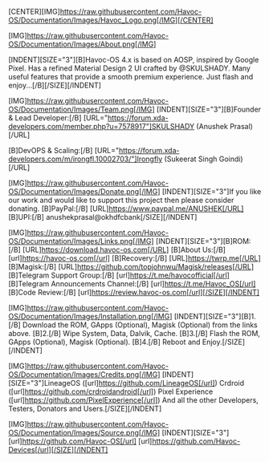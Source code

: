 [CENTER][IMG]https://raw.githubusercontent.com/Havoc-OS/Documentation/Images/Havoc_Logo.png[/IMG][/CENTER]

[IMG]https://raw.githubusercontent.com/Havoc-OS/Documentation/Images/About.png[/IMG]

[INDENT][SIZE="3"][B]Havoc-OS 4.x is based on AOSP, inspired by Google Pixel.
Has a refined Material Design 2 UI crafted by @SKULSHADY.
Many useful features that provide a smooth premium experience.
Just flash and enjoy...[/B][/SIZE][/INDENT]


[IMG]https://raw.githubusercontent.com/Havoc-OS/Documentation/Images/Team.png[/IMG]
[INDENT][SIZE="3"][B]Founder & Lead Developer:[/B]
[URL="https://forum.xda-developers.com/member.php?u=7578917"]SKULSHADY (Anushek Prasal)[/URL]

[B]DevOPS & Scaling:[/B]
[URL="https://forum.xda-developers.com/m/irongfl.10002703/"]Irongfly (Sukeerat Singh Goindi)[/URL]


[IMG]https://raw.githubusercontent.com/Havoc-OS/Documentation/Images/Donate.png[/IMG]
[INDENT][SIZE="3"]If you like our work and would like to support this project then please consider donating.
[B]PayPal:[/B] [URL]https://www.paypal.me/ANUSHEK[/URL]
[B]UPI:[/B] anushekprasal@okhdfcbank[/SIZE][/INDENT]

[IMG]https://raw.githubusercontent.com/Havoc-OS/Documentation/Images/Links.png[/IMG]
[INDENT][SIZE="3"][B]ROM:[/B] [URL]https://download.havoc-os.com[/URL]
[B]About Us:[/B] [url]https://havoc-os.com[/url]
[B]Recovery:[/B] [URL]https://twrp.me[/URL]
[B]Magisk:[/B] [URL]https://github.com/topjohnwu/Magisk/releases[/URL]
[B]Telegram Support Group:[/B] [url]https://t.me/havocofficial[/url]
[B]Telegram Announcements Channel:[/B] [url]https://t.me/Havoc_OS[/url]
[B]Code Review:[/B] [url]https://review.havoc-os.com[/url][/SIZE][/INDENT]

[IMG]https://raw.githubusercontent.com/Havoc-OS/Documentation/Images/Installation.png[/IMG]
[INDENT][SIZE="3"][B]1.[/B] Download the ROM, GApps (Optional), Magisk (Optional) from the links above.
[B]2.[/B] Wipe System, Data, Dalvik, Cache.
[B]3.[/B] Flash the ROM, GApps (Optional), Magisk (Optional).
[B]4.[/B] Reboot and Enjoy.[/SIZE][/INDENT]

[IMG]https://raw.githubusercontent.com/Havoc-OS/Documentation/Images/Credits.png[/IMG]
[INDENT][SIZE="3"]LineageOS ([url]https://github.com/LineageOS[/url])
Crdroid ([url]https://github.com/crdroidandroid[/url])
Pixel Experience ([url]https://github.com/PixelExperience[/url])
And all the other Developers, Testers, Donators and Users.[/SIZE][/INDENT]

[IMG]https://raw.githubusercontent.com/Havoc-OS/Documentation/Images/Source.png[/IMG]
[INDENT][SIZE="3"][url]https://github.com/Havoc-OS[/url]
[url]https://github.com/Havoc-Devices[/url][/SIZE][/INDENT]
